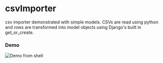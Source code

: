 # csvImporter

csv importer demonstrated with simple models. CSVs are read using python and rows are transformed into model objects using Django's built in get_or_create.

### Demo

![Demo from shell](https://github.com/bradster45/csvImporter/blob/master/csv_importer/public/static/images/shell.JPG)

